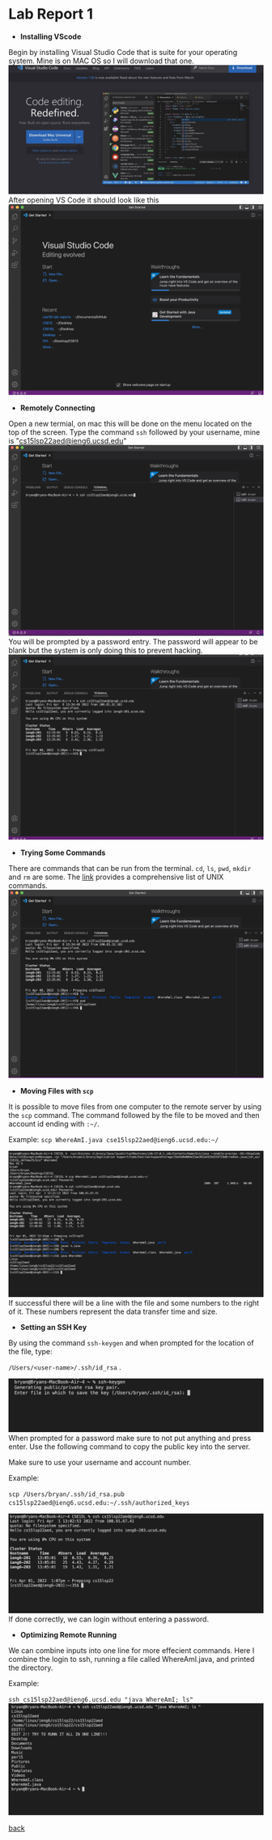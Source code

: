 # Lab Report 1

* **Installing VScode**

Begin by installing Visual Studio Code that is suite for your operating system. Mine is on MAC OS so I will download that one.
![Image](VSCODEINSTALL.jpg)
After opening VS Code it should look like this
![Image](openVS.jpg)

* **Remotely Connecting**

Open a new termial, on mac this will be done on the menu located on the top of the screen. Type the command `ssh` followed by your username, mine is "cs15lsp22aed@ieng6.ucsd.edu"
![image](sshType.jpg)
You will be prompted by a password entry. The password will appear to be blank but the system is only doing this to prevent hacking. 
![Image](sshLogin.jpg)

* **Trying Some Commands**

There are commands that can be run from the terminal. `cd`, `ls`,  `pwd`, `mkdir` and `rm` are some. 
The [link](https://en.wikipedia.org/wiki/List_of_Unix_commands) provides a comprehensive list of UNIX commands.
![Image](sshCommands.jpg)


* **Moving Files with `scp`**

It is possible to move files from one computer to the remote server by using the `scp` command. The command followed by the file to be moved and then account id ending with `:~/`. 

Example: `scp WhereAmI.java cse15lsp22aed@ieng6.ucsd.edu:~/`

![Image](scp.jpg)
If successful there will be a line with the file and some numbers to the right of it. These numbers represent the data transfer time and size.


* **Setting an SSH Key**

By using the command `ssh-keygen` and when prompted for the location of the file, type: 

`/Users/<user-name>/.ssh/id_rsa` .

![Image](keygen.jpg)
When prompted for a password make sure to not put anything and press enter.  Use the following command to copy the public key into the server. 

Make sure to use your username and account number.

Example: 

`scp /Users/bryan/.ssh/id_rsa.pub cs15lsp22aed@ieng6.ucsd.edu:~/.ssh/authorized_keys`

![Image](noPassLogin.jpg)
If done correctly, we can login without entering a password.

* **Optimizing Remote Running**

We can combine inputs into one line for more effecient commands. Here I combine the login to ssh, running a file called WhereAmI.java, and printed the directory. 

Example: 

`ssh cs15lsp22aed@ieng6.ucsd.edu "java WhereAmI; ls"`
![Image](fast.jpg)


[back](https://bchoucsd.github.io/cse15l-lab-reports/)


